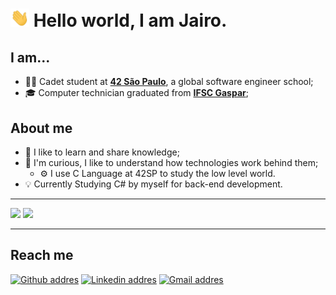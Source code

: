 <h1>
<img src="https://raw.githubusercontent.com/appinha/appinha/main/img/Hi.gif" width="30px">
Hello world, I am Jairo.
</h1>

## I am...
-  👨‍💻 Cadet student at **[42 São Paulo](https://www.42sp.org.br)**, a global software engineer school;
- 🎓 Computer technician graduated from **[IFSC Gaspar](https://www.ifsc.edu.br/web/campus-gaspar)**;

## About me
- 🧠 I like to learn and share knowledge;
- 🤔 I'm curious, I like to understand how technologies work behind them;
	- ⚙️ I use C Language at 42SP to study the low level world.
- 💡 Currently Studying C#  by myself for back-end development.

---

<div>
<img height="130em" src="https://github-readme-stats.vercel.app/api/top-langs/?username=jcaetano-c&layout=compact&langs_count=7&border_color=22272e&bg_color=22272e&title_color=8f989f&text_color=8f989f&icon_color=b55c5e"/>
<img height="130em" src="https://github-readme-stats.vercel.app/api?username=jcaetano-c&show_icons=true&border_color=22272e&bg_color=22272e&title_color=8f989f&icon_color=b55c5e&text_color=8f989f&include_all_commits=true count_private=true"/>
</div>

---
## Reach me
[![Github addres](https://img.shields.io/github/followers/jcaetano-c?label=follow&style=social)](https://github.com/jcaetano-c)
[![Linkedin addres](https://img.shields.io/badge/-Jairo_Caetano_Junior-blue?style=flat-square&logo=Linkedin&logoColor=white)](https://www.linkedin.com/in/jairo-caetano-junior/)
[![Gmail addres](https://img.shields.io/badge/-Gmail-red?style=flat-square&logo=Gmail&logoColor=white)](mailto:jairojunior841@gmail.com)

